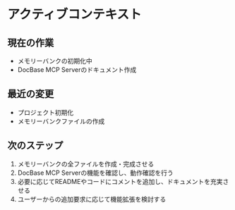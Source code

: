# アクティブコンテキスト

## 現在の作業
- メモリーバンクの初期化中
- DocBase MCP Serverのドキュメント作成

## 最近の変更
- プロジェクト初期化
- メモリーバンクファイルの作成

## 次のステップ
1. メモリーバンクの全ファイルを作成・完成させる
2. DocBase MCP Serverの機能を確認し、動作確認を行う
3. 必要に応じてREADMEやコードにコメントを追加し、ドキュメントを充実させる
4. ユーザーからの追加要求に応じて機能拡張を検討する
